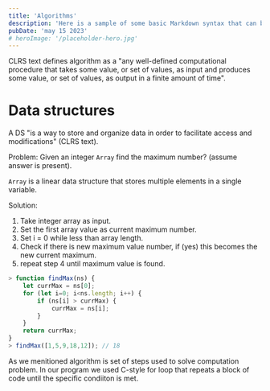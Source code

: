 ```yaml
---
title: 'Algorithms'
description: 'Here is a sample of some basic Markdown syntax that can be used when writing Markdown content in Astro.'
pubDate: 'may 15 2023'
# heroImage: '/placeholder-hero.jpg'
---
```

CLRS text defines algorithm as a "any well-defined computational procedure that takes some value, or set of values, as input and produces some value, or set of values,
as output in a finite amount of time". 

# Data structures
A DS "is a way to store and organize data in order to facilitate access and modifications" (CLRS text).

Problem: Given an integer `Array` find the maximum number? (assume answer is present).

`Array` is a linear data structure that stores multiple elements in a single variable.

Solution: 
1. Take integer array as input.
2. Set the first array value as current maximum number.
3. Set i = 0 while less than array length.
4. Check if there is new maximum value number, if (yes) this becomes the new current maximum.
5. repeat step 4 until maximum value is found.

```js
> function findMax(ns) {
    let currMax = ns[0];
    for (let i=0; i<ns.length; i++) {
        if (ns[i] > currMax) {
            currMax = ns[i];
        }
    }
    return currMax;
}
> findMax([1,5,9,18,12]); // 18
```
As we menitioned algorithm is set of steps used to solve computation problem.
In our program we used C-style for loop that repeats a block of code until the 
specific condiiton is met.

